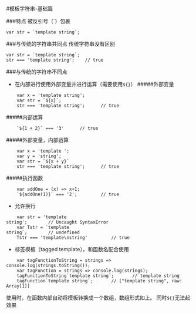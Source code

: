 #模板字符串-基础篇

###特点
被反引号（`）包裹
```
var str = `template string`;
```

###与传统的字符串共同点
传统字符串没有区别
```
var str = `template string`;
str === 'template string';    // true
```

###与传统的字符串不同点
* 在内部进行使用外部变量并进行运算（需要使用```${}```）
#####外部变量
```
    var x = 'template string';
    var str = `${x}`;
    str === 'template string';      // true 
```
#####内部运算
```
    `${1 + 2}` === '3'      // true
```
#####外部变量，内部运算
```
    var x = 'template ';
    var y = 'string';
    var str = `${x + y}`
    str === 'template string';      // true
```
#####执行函数
```
    var addOne = (x) => x+1;
    `${addOne(1)}` === '2';         // true
```
* 允许换行
```
    var str = 'template
string';        // Uncaught SyntaxError
    var Tstr = `template
string`;        // undefined
    Tstr === 'template\nstring'         // true
```
* 标签模板（tagged template），和函数名配合使用
```
    var tagFunctionToString = strings => console.log(strings.toString());
    var tagFunction = strings => console.log(strings);
    tagFunctionToString`template string`;       // template string
    tagFunction`template string`;       // ["template string", raw: Array[1]]
```
使用时，在函数内部自动将模板转换成一个数组，数组形式如上。
同时```${}```无法起效果